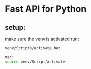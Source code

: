 # Fast API for Python

## setup:

make sure the venv is activated
run:

```bash
venv/Scripts/activate.bat

mac:
source venv/Script/activate
```
